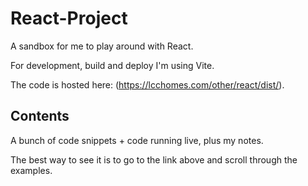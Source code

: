 # React-Project

A sandbox for me to play around with React.

For development, build and deploy I'm using Vite.

The code is hosted here: (https://lcchomes.com/other/react/dist/).

## Contents

A bunch of code snippets + code running live, plus my notes.

The best way to see it is to go to the link above and scroll through the examples.